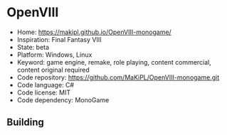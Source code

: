 # OpenVIII

- Home: https://makipl.github.io/OpenVIII-monogame/
- Inspiration: Final Fantasy VIII
- State: beta
- Platform: Windows, Linux
- Keyword: game engine, remake, role playing, content commercial, content original required
- Code repository: https://github.com/MaKiPL/OpenVIII-monogame.git
- Code language: C#
- Code license: MIT
- Code dependency: MonoGame

## Building
